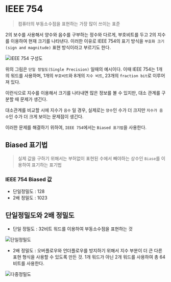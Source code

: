 # IEEE 754

> 컴퓨터의 부동소수점을 표현하는 가장 많이 쓰이는 표준

2의 보수를 사용해서 양수와 음수를 구부하는 정수와 다르게, 부호비트를 두고 2의 지수를 이용하여 현재 크기를 나타낸다.
이러한 이유로 IEEE 754의 표기 방식을 `부호화 크기(sign and magnitude)` 표현 방식이라고 부르기도 한다.


![IEEE 754 구성도](https://upload.wikimedia.org/wikipedia/commons/thumb/e/e8/IEEE_754_Single_Floating_Point_Format.svg/618px-IEEE_754_Single_Floating_Point_Format.svg.png)

위의 그림은 `단일 정밀도(Single Precision)` 일때의 예시이다. 이때 IEEE 754는 1개의 워드를 사용하며, 1개의 `부호비트`와 8개의 `지수 비트`, 23개의 `fraction bit`로 이루어져 있다.

이런식으로 지수를 이용해서 크기를 나타내면 많은 정보를 볼 수 있지만, 대소 관계를 구분할 때 문제가 생긴다.

대소관계를 비교할 시에 지수가 `음수` 일 경우, 실제로는 `양수`인 수가 더 크지만 `지수가 음수`인 수가 더 크게 보이는 문제점이 생긴다. 

이러한 문제를 해결하기 위하여, `IEEE 754`에서는 `Biased 표기법`을 사용한다.

## Biased 표기법
> 실제 값을 구하기 위해서는 부허없이 표현된 수에서 빼야하는 상수인 `Biase`를 이용하여 표기하는 표기법

### IEEE 754 Biased 값
* 단일정밀도 : 128
* 2배 정밀도 : 1023


## 단일정밀도와 2배 정밀도
* 단일 정밀도 : 32비트 워드를 이용하여 부동소수점을 표현하는 것

![단일정밀도](https://media.geeksforgeeks.org/wp-content/uploads/Single-Precision-IEEE-754-Floating-Point-Standard.jpg)

* 2배 정밀도 : 오버플로우와 언더플로우를 방지하기 위해서 지수 부분이 더 큰 다른 표현 형식을 사용할 수 있도록 만든 것. 1개 워드가 아닌 2개 워드를 사용하여 총 64비트를 사용한다.

![다중정밀도](https://upload.wikimedia.org/wikipedia/commons/thumb/a/a9/IEEE_754_Double_Floating_Point_Format.svg/618px-IEEE_754_Double_Floating_Point_Format.svg.png)